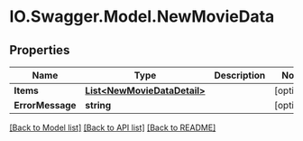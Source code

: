 # IO.Swagger.Model.NewMovieData
## Properties

Name | Type | Description | Notes
------------ | ------------- | ------------- | -------------
**Items** | [**List&lt;NewMovieDataDetail&gt;**](NewMovieDataDetail.md) |  | [optional] 
**ErrorMessage** | **string** |  | [optional] 

[[Back to Model list]](../README.md#documentation-for-models) [[Back to API list]](../README.md#documentation-for-api-endpoints) [[Back to README]](../README.md)

